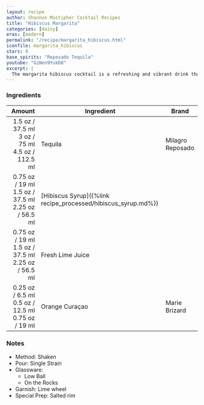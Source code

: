 ```yaml
---
layout: recipe
author: Shannon Mustipher Cocktail Recipes
title: "Hibiscus Margarita"
categories: [daisy]
eras: [modern]
permalink: "/recipe/margarita_hibiscus.html"
iconfile: margarita_hibiscus
stars: 0
base_spirits: "Reposado Tequila"
youtube: "GiNen9YukD8"
excerpt: |
  The margarita hibiscus cocktail is a refreshing and vibrant drink that combines the classic margarita with the floral notes of hibiscus. It typically includes tequila, orange liqueur, lime juice, and a homemade hibiscus syrup. The syrup adds a beautiful pink hue and a slightly sweet and tangy flavor to the drink.
---
```


### Ingredients

|  Amount | Ingredient                                          | Brand            |
| ------: | --------------------------------------------------- | ---------------- |
|  <span class="onex active">1.5 oz / 37.5 ml</span>  <span class="twox">3 oz / 75 ml</span> <span class="threex">4.5 oz / 112.5 ml</span> | Tequila                                             | Milagro Reposado |
| <span class="onex active">0.75 oz / 19 ml</span>  <span class="twox">1.5 oz / 37.5 ml</span> <span class="threex">2.25 oz / 56.5 ml</span> | [Hibiscus Syrup]({%link recipe_processed/hibiscus_syrup.md%}) |
| <span class="onex active">0.75 oz / 19 ml</span>  <span class="twox">1.5 oz / 37.5 ml</span> <span class="threex">2.25 oz / 56.5 ml</span> | Fresh Lime Juice                                    |
| <span class="onex active">0.25 oz / 6.5 ml</span>  <span class="twox">0.5 oz / 12.5 ml</span> <span class="threex">0.75 oz / 19 ml</span> | Orange Curaçao                                      | Marie Brizard    |

### Notes

- Method: Shaken
- Pour: Single Strain
- Glassware:
  - Low Ball
  - On the Rocks
- Garnish: Lime wheel
- Special Prep: Salted rim
